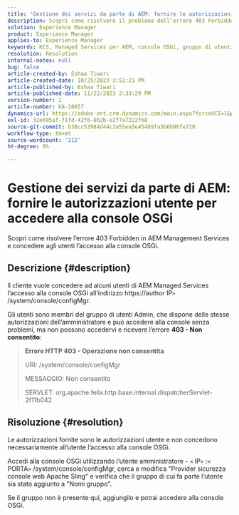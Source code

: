 ```yaml
---
title: 'Gestione dei servizi da parte di AEM: fornire le autorizzazioni utente per accedere alla console OSGi'
description: Scopri come risolvere il problema dell’errore 403 Forbidden in AEM Managed Services.
solution: Experience Manager
product: Experience Manager
applies-to: Experience Manager
keywords: KCS, Managed Services per AEM, console OSGi, gruppo di utenti amministratore
resolution: Resolution
internal-notes: null
bug: false
article-created-by: Eshaa Tiwari
article-created-date: 10/25/2023 3:52:21 PM
article-published-by: Eshaa Tiwari
article-published-date: 11/22/2023 2:33:29 PM
version-number: 2
article-number: KA-20657
dynamics-url: https://adobe-ent.crm.dynamics.com/main.aspx?forceUCI=1&pagetype=entityrecord&etn=knowledgearticle&id=e930c879-4e73-ee11-9ae7-6045bd0063aa
exl-id: 32e695af-f1fd-42f6-8b2b-e2f7a7222f68
source-git-commit: b38cc53984d44c3a55ea5e45489fa3b6b96fe720
workflow-type: tm+mt
source-wordcount: '212'
ht-degree: 0%

---
```


# Gestione dei servizi da parte di AEM: fornire le autorizzazioni utente per accedere alla console OSGi


Scopri come risolvere l’errore 403 Forbidden in AEM Management Services e concedere agli utenti l’accesso alla console OSGi.

## Descrizione {#description}


Il cliente vuole concedere ad alcuni utenti di AEM Managed Services l’accesso alla console OSGi all’indirizzo https://author IP`>` /system/console/configMgr.

Gli utenti sono membri del gruppo di utenti Admin, che dispone delle stesse autorizzazioni dell’amministratore e può accedere alla console senza problemi, ma non possono accedervi e ricevere l’errore <b>403 - Non consentito</b>:


> <b>Errore HTTP 403 - Operazione non consentita</b>
> 
> URI: /system/console/configMgr
> 
> MESSAGGIO: Non consentito
> 
> SERVLET: org.apache.felix.http.base.internal.dispatcherServlet-2f11b042



## Risoluzione {#resolution}


Le autorizzazioni fornite sono le autorizzazioni utente e non concedono necessariamente all’utente l’accesso alla console OSGi.

Accedi alla console OSGi utilizzando l’utente amministratore - `<` IP`>` :`<` PORTA`>` /system/console/configMgr, cerca e modifica &quot;Provider sicurezza console web Apache Sling&quot; e verifica che il gruppo di cui fa parte l’utente sia stato aggiunto a &quot;Nomi gruppo&quot;.

Se il gruppo non è presente qui, aggiungilo e potrai accedere alla console OSGi.
